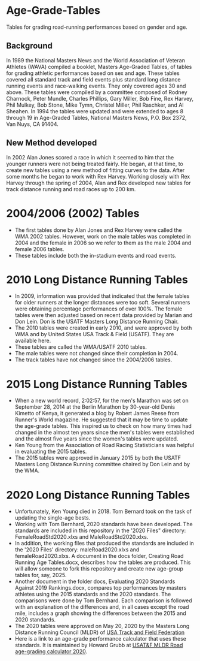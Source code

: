 # Age-Grade-Tables
Tables for grading road-running performances based on gender and age. 

## Background
In 1989 the National Masters News and the World Association of Veteran Athletes (WAVA) compiled a booklet, Masters Age-Graded Tables, of tables for grading athletic performances based on sex and age. These tables covered all standard track and field events plus standard long distance running events and race-walking events. They only covered ages 30 and above. These tables were compiled by a committee composed of Rodney Charnock, Peter Mundle, Charles Phillips, Gary Miller, Bob Fine, Rex Harvey, Phil Mulkey, Bob Stone, Mike Tymn, Christel Miller, Phil Raschker, and Al Sheahen.
In 1994 the tables were updated and were extended to ages 8 through 19 in Age-Graded Tables, National Masters News, P.O. Box 2372, Van Nuys, CA 91404.
## New Method developed
In 2002 Alan Jones scored a race in which it seemed to him that the younger runners were not being treated fairly. He began, at that time, to create new tables using a new method of fitting curves to the data. After some months he began to work with Rex Harvey.
Working closely with Rex Harvey through the spring of 2004, Alan and Rex developed new tables for track distance running and road races up to 200 km. 
# 2004/2006 (2002) Tables
* The first tables done by Alan Jones and Rex Harvey were called the WMA 2002 tables. However, work on the male tables was completed in 2004 and the female in 2006 so we refer to them as the male 2004 and female 2006 tables.
* These tables include both the in-stadium events and road events.
# 2010 Long Distance Running Tables
* In 2009, information was provided that indicated that the female tables for older runners at the longer distances were too soft. Several runners were obtaining percentage performances of over 100%. The female tables were then adjusted based on recent data provided by Marian and Don Lein. Don is the USATF Masters Long Distance Running Chair.
* The 2010 tables were created in early 2010, and were approved by both WMA and by United States USA Track & Field (USATF). They are available here. 
* These tables are called the WMA/USATF 2010 tables.
* The male tables were not changed since their completion in 2004.
* The track tables have not changed since the 2004/2006 tables.
# 2015 Long Distance Running Tables
* When a new world record, 2:02:57, for the men's Marathon was set on September 28, 2014 at the Berlin Marathon by 30-year-old Denis Kimetto of Kenya, it generated a blog by Robert James Reese from Runner's World magazine. He suggested that it may be time to update the age-grade tables. This inspired us to check on how many times had changed in the almost ten years since the men's tables were established and the almost five years since the women's tables were updated.
* Ken Young from the Association of Road Racing Statisticians was helpful in evaluating the 2015 tables.
* The 2015 tables were approved in January 2015 by both the USATF Masters Long Distance Running committee chaired by Don Lein and by the WMA.
# 2020 Long Distance Running Tables
* Unfortunately, Ken Young died in 2018. Tom Bernard took on the task of updating the single-age bests.
* Working with Tom Bernhard, 2020 standards have been developed. The standards are included in this repository in the '2020 Files" directory: FemaleRoadStd2020.xlxs and MaleRoadStd2020.xlxs.
* In addition, the working files that produced the standards are included in the '2020 Files' directory: maleRoad2020.xlxs and femaleRoad2020.xlxs. A document in the docs folder, Creating Road Running Age Tables.docx, describes how the tables are produced. This will allow someone to fork this repository and create new age-group tables for, say, 2025.
* Another document in the folder docs, Evaluating 2020 Standards Against 2019 Rankings.docx, compares top performances by masters athletes using the 2015 standards and the 2020 standards. The comparisons were done by Tom Bernhard. Each comparison is followed with an explanation of the differences and, in all cases except the road mile, includes a graph showing the differences between the 2015 and 2020 standards.
* The 2020 tables were approved on May 20, 2020 by the Masters Long Distance Running Council (MLDR) of [USA Track and Field Federation](http://usatf.org)
* Here is a link to an age-grade performance calculator that uses these standards. It is maintained by Howard Grubb at [USAT&F MLDR Road age-grading calculator 2020](http://howardgrubb.co.uk/athletics/mldrroad20.html).
